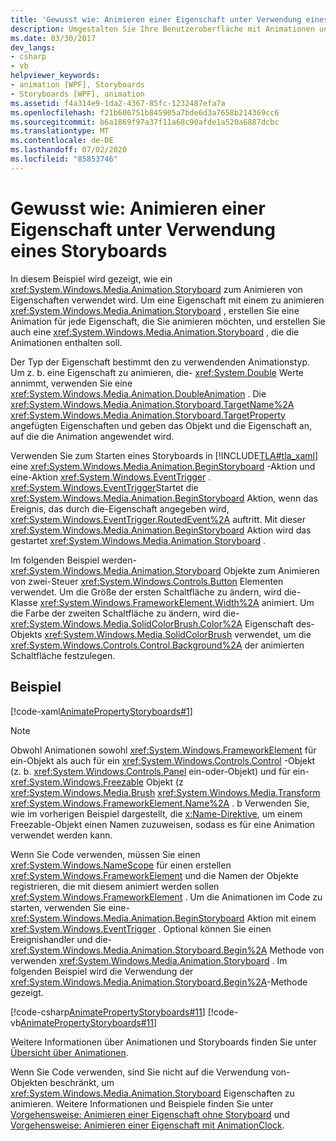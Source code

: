 ```yaml
---
title: 'Gewusst wie: Animieren einer Eigenschaft unter Verwendung eines Storyboards'
description: Umgestalten Sie Ihre Benutzeroberfläche mit Animationen und Storyboards für Eigenschaften in Windows Presentation Foundation (WPF).
ms.date: 03/30/2017
dev_langs:
- csharp
- vb
helpviewer_keywords:
- animation [WPF], Storyboards
- Storyboards [WPF], animation
ms.assetid: f4a314e9-1da2-4367-85fc-1232487efa7a
ms.openlocfilehash: f21b606751b845905a7bde6d3a7658b214369cc6
ms.sourcegitcommit: b6a1869f97a37f11a68c90afde1a520a6887dcbc
ms.translationtype: MT
ms.contentlocale: de-DE
ms.lasthandoff: 07/02/2020
ms.locfileid: "85853746"
---
```

# <a name="how-to-animate-a-property-by-using-a-storyboard"></a>Gewusst wie: Animieren einer Eigenschaft unter Verwendung eines Storyboards
In diesem Beispiel wird gezeigt, wie ein <xref:System.Windows.Media.Animation.Storyboard> zum Animieren von Eigenschaften verwendet wird. Um eine Eigenschaft mit einem zu animieren <xref:System.Windows.Media.Animation.Storyboard> , erstellen Sie eine Animation für jede Eigenschaft, die Sie animieren möchten, und erstellen Sie auch eine <xref:System.Windows.Media.Animation.Storyboard> , die die Animationen enthalten soll.  
  
 Der Typ der Eigenschaft bestimmt den zu verwendenden Animationstyp. Um z. b. eine Eigenschaft zu animieren, die- <xref:System.Double> Werte annimmt, verwenden Sie eine <xref:System.Windows.Media.Animation.DoubleAnimation> . Die <xref:System.Windows.Media.Animation.Storyboard.TargetName%2A> <xref:System.Windows.Media.Animation.Storyboard.TargetProperty> angefügten Eigenschaften und geben das Objekt und die Eigenschaft an, auf die die Animation angewendet wird.  
  
 Verwenden Sie zum Starten eines Storyboards in [!INCLUDE[TLA#tla_xaml](../../../../includes/tlasharptla-xaml-md.md)] eine <xref:System.Windows.Media.Animation.BeginStoryboard> -Aktion und eine-Aktion <xref:System.Windows.EventTrigger> . <xref:System.Windows.EventTrigger>Startet die <xref:System.Windows.Media.Animation.BeginStoryboard> Aktion, wenn das Ereignis, das durch die-Eigenschaft angegeben wird, <xref:System.Windows.EventTrigger.RoutedEvent%2A> auftritt. Mit dieser <xref:System.Windows.Media.Animation.BeginStoryboard> Aktion wird das gestartet <xref:System.Windows.Media.Animation.Storyboard> .  
  
 Im folgenden Beispiel werden- <xref:System.Windows.Media.Animation.Storyboard> Objekte zum Animieren von zwei-Steuer <xref:System.Windows.Controls.Button> Elementen verwendet. Um die Größe der ersten Schaltfläche zu ändern, wird die-Klasse <xref:System.Windows.FrameworkElement.Width%2A> animiert. Um die Farbe der zweiten Schaltfläche zu ändern, wird die- <xref:System.Windows.Media.SolidColorBrush.Color%2A> Eigenschaft des-Objekts <xref:System.Windows.Media.SolidColorBrush> verwendet, um die <xref:System.Windows.Controls.Control.Background%2A> der animierten Schaltfläche festzulegen.  
  
## <a name="example"></a>Beispiel  
 [!code-xaml[AnimatePropertyStoryboards#1](~/samples/snippets/xaml/VS_Snippets_Wpf/AnimatePropertyStoryboards/XAML/StoryboardExample.xaml#1)]  
  
> [!NOTE]
> Obwohl Animationen sowohl <xref:System.Windows.FrameworkElement> für ein-Objekt als auch für ein <xref:System.Windows.Controls.Control> -Objekt (z. b. <xref:System.Windows.Controls.Panel> ein-oder-Objekt) und für ein- <xref:System.Windows.Freezable> Objekt (z <xref:System.Windows.Media.Brush> <xref:System.Windows.Media.Transform> <xref:System.Windows.FrameworkElement.Name%2A> . b Verwenden Sie, wie im vorherigen Beispiel dargestellt, die [x:Name-Direktive](../../../desktop-wpf/xaml-services/xname-directive.md), um einem Freezable-Objekt einen Namen zuzuweisen, sodass es für eine Animation verwendet werden kann.  
  
 Wenn Sie Code verwenden, müssen Sie einen <xref:System.Windows.NameScope> für einen erstellen <xref:System.Windows.FrameworkElement> und die Namen der Objekte registrieren, die mit diesem animiert werden sollen <xref:System.Windows.FrameworkElement> . Um die Animationen im Code zu starten, verwenden Sie eine- <xref:System.Windows.Media.Animation.BeginStoryboard> Aktion mit einem <xref:System.Windows.EventTrigger> . Optional können Sie einen Ereignishandler und die- <xref:System.Windows.Media.Animation.Storyboard.Begin%2A> Methode von verwenden <xref:System.Windows.Media.Animation.Storyboard> . Im folgenden Beispiel wird die Verwendung der <xref:System.Windows.Media.Animation.Storyboard.Begin%2A>-Methode gezeigt.  
  
 [!code-csharp[AnimatePropertyStoryboards#11](~/samples/snippets/csharp/VS_Snippets_Wpf/AnimatePropertyStoryboards/CSharp/StoryboardExample.cs#11)]
 [!code-vb[AnimatePropertyStoryboards#11](~/samples/snippets/visualbasic/VS_Snippets_Wpf/AnimatePropertyStoryboards/VisualBasic/StoryboardExample.vb#11)]  
  
 Weitere Informationen über Animationen und Storyboards finden Sie unter [Übersicht über Animationen](animation-overview.md).  
  
 Wenn Sie Code verwenden, sind Sie nicht auf die Verwendung von-Objekten beschränkt, um <xref:System.Windows.Media.Animation.Storyboard> Eigenschaften zu animieren. Weitere Informationen und Beispiele finden Sie unter [Vorgehensweise: Animieren einer Eigenschaft ohne Storyboard](how-to-animate-a-property-without-using-a-storyboard.md) und [Vorgehensweise: Animieren einer Eigenschaft mit AnimationClock](how-to-animate-a-property-by-using-an-animationclock.md).

